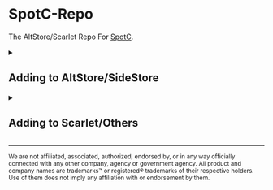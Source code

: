 # SpotC-Repo
The AltStore/Scarlet Repo For [SpotC](https://github.com/SpotCompiled).

<details>
<summary><h2>Adding to AltStore/SideStore</h2></summary>

### Option One:<br/>
You can add my repo to AltStore *Beta* or SideStore for automatic updates and conviniance, by following the steps below:<br/>
[Click this link](https://spotc-repo.yodaluca.dev/AltStoreAdd) on your device with SideStore/AltStore and it will open SideStore/AltStore with it prompting you to add the source.

### Option Two:<br/>
You can add my repo to AltStore *Beta* or SideStore for automatic updates and conviniance, by following the steps below:<br/>
1. Tap "Sources" in the top-right corner of the Browse tab.<br/>
2. Tap the ”+” button and add my source by entering its URL "[https://spotc-repo.yodaluca.dev/AltStore%20Repo.json](https://spotc-repo.yodaluca.dev/AltStore%20Repo.json)"
3. Now any "SpotC" Apps will show up in AltStore/SideStore under the "Browse" tab where you can install and update my apps easily from within AltStore/SideStore.<br/>

</details>

<details>
<summary><h2>Adding to Scarlet/Others</h2></summary>

You can add my repo to Scarlet and other sideloading apps for automatic updates and conviniance, by following the steps below:<br/>
1. Press and hold the Install button in top right.
2. Select "Add Repo"
3. Enter the URL "[https://spotc-repo.yodaluca.dev/Scarlet%20Repo.json](https://spotc-repo.yodaluca.dev/Scarlet%20Repo.json)"
4. Now any "SpotC" Apps will show up in Scarlet (or other sideloading apps) where you can install and update my apps easily from within Scarlet.<br/>

</details>

***
<sup>We are not affiliated, associated, authorized, endorsed by, or in any way officially connected with any other company, agency or government agency. All product and company names are trademarks™ or registered® trademarks of their respective holders. Use of them does not imply any affiliation with or endorsement by them.</sup>
